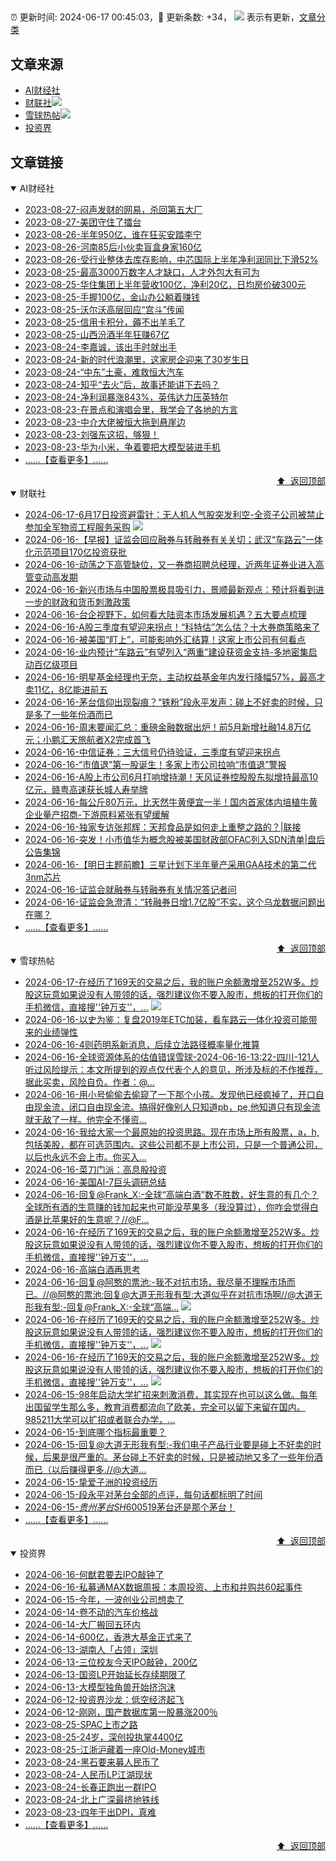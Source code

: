 ##

:alarm_clock: 更新时间: 2024-06-17 00:45:03，:rocket: 更新条数: +34， ![](/assets/dot.png) 表示有更新，[文章分类](/TAGS.md)

## 文章来源

- [AI财经社](#ai财经社)  
- [财联社](#财联社)![](/assets/dot.png)   
- [雪球热帖](#雪球热帖)![](/assets/dot.png)   
- [投资界](#投资界)  

## 文章链接

<details open>
<summary id="ai财经社">
 AI财经社
</summary>


- [2023-08-27-闷声发财的网易，杀回第五大厂](https://www.aicaijing.com.cn/article/18610)  
- [2023-08-27-美团守住了擂台](https://www.aicaijing.com.cn/article/18611)  
- [2023-08-26-半年950亿，谁在狂买安踏李宁](https://www.aicaijing.com.cn/article/18607)  
- [2023-08-26-河南85后小伙卖盲盒身家160亿](https://www.aicaijing.com.cn/article/18608)  
- [2023-08-26-受行业整体去库存影响，中芯国际上半年净利润同比下滑52%](https://www.aicaijing.com.cn/article/18609)  
- [2023-08-25-最高3000万数字人才缺口，人才外包大有可为](https://www.aicaijing.com.cn/article/18601)  
- [2023-08-25-华住集团上半年营收100亿，净利20亿，日均房价破300元](https://www.aicaijing.com.cn/article/18602)  
- [2023-08-25-手握100亿，金山办公躺着赚钱](https://www.aicaijing.com.cn/article/18603)  
- [2023-08-25-沃尔沃高层回应“宫斗”传闻](https://www.aicaijing.com.cn/article/18604)  
- [2023-08-25-信用卡积分，薅不出羊毛了](https://www.aicaijing.com.cn/article/18605)  
- [2023-08-25-山西汾酒半年狂赚67亿](https://www.aicaijing.com.cn/article/18606)  
- [2023-08-24-李嘉诚，该出手时就出手](https://www.aicaijing.com.cn/article/18596)  
- [2023-08-24-新的时代浪潮里，这家房企迎来了30岁生日](https://www.aicaijing.com.cn/article/18597)  
- [2023-08-24-“中东”土豪，难救恒大汽车](https://www.aicaijing.com.cn/article/18598)  
- [2023-08-24-知乎“去火”后，故事还能讲下去吗？](https://www.aicaijing.com.cn/article/18599)  
- [2023-08-24-净利润暴涨843%，英伟达力压英特尔](https://www.aicaijing.com.cn/article/18600)  
- [2023-08-23-在景点和演唱会里，我学会了各地的方言](https://www.aicaijing.com.cn/article/18591)  
- [2023-08-23-中介大佬被恒大拖到悬崖边](https://www.aicaijing.com.cn/article/18592)  
- [2023-08-23-刘强东这招，够狠！](https://www.aicaijing.com.cn/article/18593)  
- [2023-08-23-华为小米，争着要把大模型装进手机](https://www.aicaijing.com.cn/article/18594)  
- [......【查看更多】......](/details/AI财经社.md)

<div align="right"><a href="#文章来源">⬆ &nbsp;返回顶部</a></div>
</details>

<details open>
<summary id="财联社">
 财联社
</summary>


- [2024-06-17-6月17日投资避雷针：无人机人气股突发利空-全资子公司被禁止参加全军物资工程服务采购](https://www.cls.cn/detail/1705682) ![](/assets/new.png)  
- [2024-06-16-【早报】证监会回应融券与转融券有关关切；武汉“车路云”一体化示范项目170亿投资获批](https://www.cls.cn/detail/1705633)  
- [2024-06-16-动荡之下高管缺位，又一券商招聘总经理，近两年证券业进入高管变动高发期](https://www.cls.cn/detail/1705530)  
- [2024-06-16-新兴市场与中国股票极具吸引力，景顺最新观点：预计将看到进一步的财政和货币刺激政策](https://www.cls.cn/detail/1705524)  
- [2024-06-16-台企视野下，如何看大陆资本市场发展机遇？五大要点梳理](https://www.cls.cn/detail/1705508)  
- [2024-06-16-A股三季度有望迎来拐点！“科特估”怎么估？十大券商策略来了](https://www.cls.cn/detail/1705495)  
- [2024-06-16-被美国“盯上”，可能影响外汇结算！这家上市公司有何看点](https://www.cls.cn/detail/1705464)  
- [2024-06-16-业内预计“车路云”有望列入“两重”建设获资金支持-多地密集启动百亿级项目](https://www.cls.cn/detail/1705456)  
- [2024-06-16-明星基金经理也无奈，主动权益基金年内发行降幅57%，最高才卖11亿，8亿能进前五](https://www.cls.cn/detail/1705435)  
- [2024-06-16-茅台信仰出现裂痕？“铁粉”段永平发声：碰上不好卖的时候，只是多了一些年份酒而已](https://www.cls.cn/detail/1705420)  
- [2024-06-16-周末要闻汇总：重磅金融数据出炉！前5月新增社融14.8万亿元；小鹏汇天旅航者X2完成首飞](https://www.cls.cn/detail/1705416)  
- [2024-06-16-中信证券：三大信号仍待验证，三季度有望迎来拐点](https://www.cls.cn/detail/1705395)  
- [2024-06-16-“市值退”第一股诞生！多家上市公司拉响“市值退”警报](https://www.cls.cn/detail/1705171)  
- [2024-06-16-A股上市公司6月打响增持潮！天风证券控股股东拟增持最高10亿元，赣粤高速获长城人寿举牌](https://www.cls.cn/detail/1705289)  
- [2024-06-16-每公斤80万元，比天然牛黄便宜一半！国内首家体内培植牛黄企业量产招商-下游原料紧张有望缓解](https://www.cls.cn/detail/1705346)  
- [2024-06-16-独家专访张邦辉：天邦食品是如何走上重整之路的？|联接](https://www.cls.cn/detail/1705396)  
- [2024-06-16-突发！小市值华为概念股被美国财政部OFAC列入SDN清单|盘后公告集锦](https://www.cls.cn/detail/1705490)  
- [2024-06-16-【明日主题前瞻】三星计划下半年量产采用GAA技术的第二代3nm芯片](https://www.cls.cn/detail/1704397)  
- [2024-06-16-证监会就融券与转融券有关情况答记者问](https://www.cls.cn/detail/1705529)  
- [2024-06-16-证监会急澄清：“转融券日增1.7亿股”不实，这个乌龙数据问题出在哪？](https://www.cls.cn/detail/1705546)  
- [......【查看更多】......](/details/财联社.md)

<div align="right"><a href="#文章来源">⬆ &nbsp;返回顶部</a></div>
</details>

<details open>
<summary id="雪球热帖">
 雪球热帖
</summary>


- [2024-06-17-在经历了169天的交易之后，我的账户余额激增至252W多。炒股这玩意如果说没有人带领的话，强烈建议你不要入股市，想板的打开你们的手机微信，直接搜''钟万支''，...](https://xueqiu.com/1775724334/293999877) ![](/assets/new.png)  
- [2024-06-16-以史为鉴：复盘2019年ETC加装，看车路云一体化投资可能带来的业绩弹性](https://xueqiu.com/3576712780/293973751)  
- [2024-06-16-4则药明系新消息，后续立法路径概率量化推算](https://xueqiu.com/2864315423/293963468)  
- [2024-06-16-全球资源体系的估值错误雪球-2024-06-16-13:22-四川-121人听过风险提示：本文所提到的观点仅代表个人的意见，所涉及标的不作推荐，据此买卖，风险自负。作者：@...](https://xueqiu.com/8058064790/293980358)  
- [2024-06-16-用小号偷偷去偷窥了一下那个小孩。发现他已经疯掉了，开口自由现金流，闭口自由现金流。搞得好像别人只知道pb，pe,他知道只有现金流就无敌了一样。他完全不懂资...](https://xueqiu.com/9887656769/293957637)  
- [2024-06-16-我给大家一个最原始的投资思路。现在市场上所有股票，a，h,包括美股，都在可选范围内。这些公司都不是上市公司，只是一个普通公司，以后也永远不会上市。你买入...](https://xueqiu.com/9887656769/293947521)  
- [2024-06-16-菜刀门派：高息股投资](https://xueqiu.com/1760673340/293945077)  
- [2024-06-16-美国AI-7巨头调研总结](https://xueqiu.com/8029098291/293942392)  
- [2024-06-16-回复@Frank_X:-全球“高端白酒”数不胜数，好生意的有几个？全球所有酒的生意赚的钱加起来也可能没苹果多（我没算过），你咋会觉得白酒是比苹果好的生意呢？//@F...](https://xueqiu.com/1247347556/293939028)  
- [2024-06-16-在经历了169天的交易之后，我的账户余额激增至252W多。炒股这玩意如果说没有人带领的话，强烈建议你不要入股市，想板的打开你们的手机微信，直接搜''钟万支''，...](https://xueqiu.com/6562416957/293992766)  
- [2024-06-16-高端白酒再思考](https://xueqiu.com/9742512811/293947479)  
- [2024-06-16-回复@阿憨的票池:-我不对抗市场，我尽量不理睬市场而已。//@阿憨的票池:回复@大道无形我有型:大道似乎在对抗市场啊//@大道无形我有型:-回复@Frank_X:-全球“高端...](https://xueqiu.com/1247347556/293952426) ![](/assets/new.png)  
- [2024-06-16-在经历了169天的交易之后，我的账户余额激增至252W多。炒股这玩意如果说没有人带领的话，强烈建议你不要入股市，想板的打开你们的手机微信，直接搜''钟万支''，...](https://xueqiu.com/2427911058/293998513) ![](/assets/new.png)  
- [2024-06-16-在经历了169天的交易之后，我的账户余额激增至252W多。炒股这玩意如果说没有人带领的话，强烈建议你不要入股市，想板的打开你们的手机微信，直接搜''钟万支''，...](https://xueqiu.com/5683535438/293999188) ![](/assets/new.png)  
- [2024-06-15-98年启动大学扩招来刺激消费，其实现在也可以这么做。每年出国留学生那么多，教育消费都流向了欧美，完全可以留下来留在国内。985211大学可以扩招或者联合办学，...](https://xueqiu.com/4795738946/293932230)  
- [2024-06-15-到底哪个指标最重要？](https://xueqiu.com/6146592061/293927421)  
- [2024-06-15-回复@大道无形我有型:-我们电子产品行业要是碰上不好卖的时候，后果是很严重的。茅台碰上不好卖的时候，只是被动地又多了一些年份酒而已（以后赚得更多.//@大道...](https://xueqiu.com/1247347556/293924911)  
- [2024-06-15-挚爱子洲的投资经历](https://xueqiu.com/7123126150/293923697)  
- [2024-06-15-段永平对茅台全部的点评，每句话都标明了时间](https://xueqiu.com/8959246745/293920716)  
- [2024-06-15-$贵州茅台SH600519$茅台还是那个茅台！](https://xueqiu.com/1247347556/293915356)  
- [......【查看更多】......](/details/雪球热帖.md)

<div align="right"><a href="#文章来源">⬆ &nbsp;返回顶部</a></div>
</details>

<details open>
<summary id="投资界">
 投资界
</summary>


- [2024-06-16-何猷君要去IPO敲钟了](https://posts.careerengine.us/p/666ee300c3464b78a97c6a76)  
- [2024-06-16-私募通MAX数据周报：本周投资、上市和并购共60起事件](https://posts.careerengine.us/p/666ee3139f458d792278acfa)  
- [2024-06-15-今年，一波创业公司想卖了](https://posts.careerengine.us/p/666d449be60f530537516727)  
- [2024-06-14-卷不动的汽车价格战](https://posts.careerengine.us/p/666bf54cac771b20ea72df0c)  
- [2024-06-14-大厂搬回五环内](https://posts.careerengine.us/p/666bf53d13fe8d207fb35452)  
- [2024-06-14-600亿，香港大基金正式来了](https://posts.careerengine.us/p/666bf53d13fe8d207fb3545a)  
- [2024-06-13-湖南人「占领」深圳](https://posts.careerengine.us/p/666a695ec8aa6c44680643ae)  
- [2024-06-13-三位校友今天IPO敲钟，200亿](https://posts.careerengine.us/p/666a694f2a54a2443d22c870)  
- [2024-06-13-国资LP开始延长存续期限了](https://posts.careerengine.us/p/666a694f2a54a2443d22c878)  
- [2024-06-13-大模型独角兽开始挤泡沫](https://posts.careerengine.us/p/666a694e2a54a2443d22c868)  
- [2024-06-12-投资界沙龙：低空经济起飞](https://posts.careerengine.us/p/6669372685818b606da5039f)  
- [2024-06-12-刚刚，国产数据库第一股暴涨200％](https://posts.careerengine.us/p/66693717038aef5ffa3b71ec)  
- [2023-08-25-SPAC上市之路](https://posts.careerengine.us/p/64e887fc6d861c1f569238db)  
- [2023-08-25-24岁，深创投执掌4400亿](https://posts.careerengine.us/p/64e887fc6d861c1f569238e3)  
- [2023-08-25-江浙沪藏着一座Old-Money城市](https://posts.careerengine.us/p/64e887fd6d861c1f569238eb)  
- [2023-08-24-黑石要来募人民币了](https://posts.careerengine.us/p/64e70b4adda1470469dc5d5c)  
- [2023-08-24-人民币LP江湖现状](https://posts.careerengine.us/p/64e70b5262b03a04a65bf63e)  
- [2023-08-24-长春正跑出一群IPO](https://posts.careerengine.us/p/64e70b5262b03a04a65bf636)  
- [2023-08-24-北上广深最挤地铁线](https://posts.careerengine.us/p/64e70b5a17610b04def3ffee)  
- [2023-08-23-四年干出DPI，真难](https://posts.careerengine.us/p/64e575b0ac29ec5145d4c7d8)  
- [......【查看更多】......](/details/投资界.md)

<div align="right"><a href="#文章来源">⬆ &nbsp;返回顶部</a></div>
</details>
